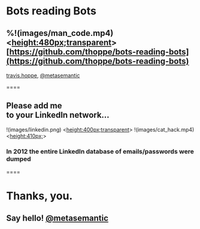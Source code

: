 # Bots reading Bots

%!(images/man_code.mp4) <<height:480px;transparent>>
[https://github.com/thoppe/bots-reading-bots](https://github.com/thoppe/bots-reading-bots)
----------
[travis.hoppe](http://thoppe.github.io/), [@metasemantic](https://twitter.com/metasemantic)
  
====
## Please add me <br> to your LinkedIn network...
!(images/linkedin.png) <<height:400px;transparent>>
!(images/cat_hack.mp4) <<height:410px;>>

### In 2012 the entire LinkedIn database of emails/passwords were dumped

====

#  Thanks, you.
## Say hello! [@metasemantic](https://twitter.com/metasemantic)